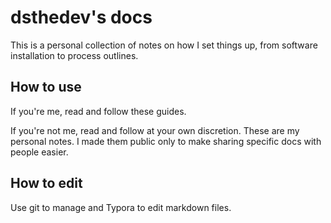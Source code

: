 # dsthedev's docs

This is a personal collection of notes on how I set things up, from software installation to process outlines.

## How to use

If you're me, read and follow these guides.

If you're not me, read and follow at your own discretion.  These are my personal notes.  I made them public only to make sharing specific docs with people easier.

## How to edit

Use git to manage and Typora to edit markdown files.